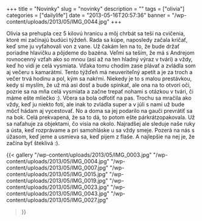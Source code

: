 +++
title = "Novinky"
slug = "novinky"
description = ""
tags = ["olivia"]
categories = ["dailylife"]
date = "2013-05-16T20:57:36"
banner = "/wp-content/uploads/2013/05/IMG_0044.jpg"
+++

Olivia sa prehupla cez 5 kilovú hranicu a môj chrbát sa teší na cvičenia, ktoré mi začínajú budúci
týždeň. Rada sa kúpe, naposledy začala kričať, keď sme ju vyťahovali von z vane. Už čakám len na to, že bude držať poriadne
hlavičku a pôjdeme do bazéna. Veľmi sa teším, že má s Andrejom rovnocenný vzťah ako so mnou (asi až
na ten hladný výraz v tvári) a vždy, keď ho vidí je celá vysmiata. Vďaka tomu chodím zase plávať a
zvládla som aj večeru s kamarátmi. Tento týžďeň má neuveriteľný apetít a je za troch a večer trvá
hodinu a pol, kým sa nakŕmi. Niekedy je to s malou prestávkou, kedy si myslím, že už má asi dosť a
bude spinkať, ale ona na to otvorí oči, pozrie sa na mňa celá vysmiata a začne trepať nohami s
otázkou v tvári, či máme ešte mliečko :). Včera sa bola odfotiť na pas. Trochu sa mračila ako vždy,
keď ju niekto fotí, ale inak to zvládla super a v júli s nami už bude môcť hádam aj vycestovať. No
a doma sa jej podarilo na gauči prevrátiť sa na bok. Celá prekvapená, že sa to dá, to potom ešte
párkrátzopakovala. Už sa naťahuje za objektami, čo visia na okolo. Najradšej ale sleduje naše ruky
a ústa, keď rozprávame a pri samohláske u sa vždy smeje. Pozerá na nás s úžasom, keď jeme a usmieva
sa, keď pijem z flaše. A najlepšie na nej je, že začína byť šteklivá :).

{{< gallery
    "/wp-content/uploads/2013/05/IMG_0003.jpg"
    "/wp-content/uploads/2013/05/IMG_0004.jpg"
    "/wp-content/uploads/2013/05/IMG_0007.jpg"
    "/wp-content/uploads/2013/05/IMG_0015.jpg"
    "/wp-content/uploads/2013/05/IMG_0019.jpg"
    "/wp-content/uploads/2013/05/IMG_0023.jpg"
    "/wp-content/uploads/2013/05/IMG_0043.jpg"
    "/wp-content/uploads/2013/05/IMG_0027.jpg"
>}}
